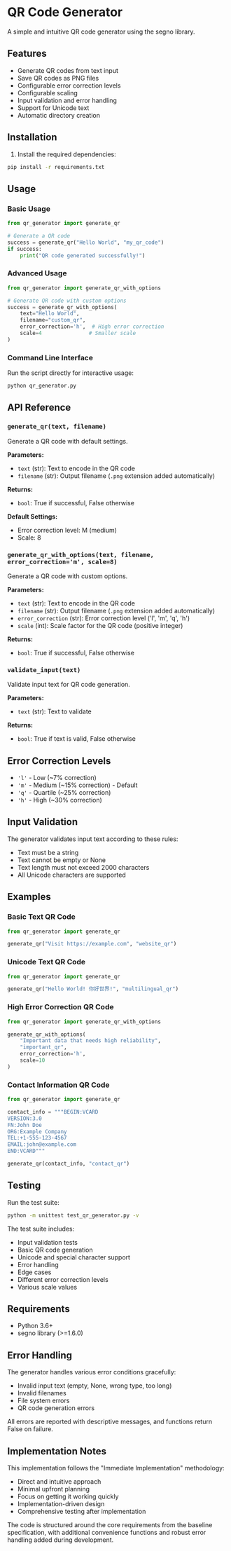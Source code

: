 # QR Code Generator

A simple and intuitive QR code generator using the segno library.

## Features

- Generate QR codes from text input
- Save QR codes as PNG files
- Configurable error correction levels
- Configurable scaling
- Input validation and error handling
- Support for Unicode text
- Automatic directory creation

## Installation

1. Install the required dependencies:
```bash
pip install -r requirements.txt
```

## Usage

### Basic Usage

```python
from qr_generator import generate_qr

# Generate a QR code
success = generate_qr("Hello World", "my_qr_code")
if success:
    print("QR code generated successfully!")
```

### Advanced Usage

```python
from qr_generator import generate_qr_with_options

# Generate QR code with custom options
success = generate_qr_with_options(
    text="Hello World",
    filename="custom_qr",
    error_correction='h',  # High error correction
    scale=4               # Smaller scale
)
```

### Command Line Interface

Run the script directly for interactive usage:

```bash
python qr_generator.py
```

## API Reference

### `generate_qr(text, filename)`

Generate a QR code with default settings.

**Parameters:**
- `text` (str): Text to encode in the QR code
- `filename` (str): Output filename (`.png` extension added automatically)

**Returns:**
- `bool`: True if successful, False otherwise

**Default Settings:**
- Error correction level: M (medium)
- Scale: 8

### `generate_qr_with_options(text, filename, error_correction='m', scale=8)`

Generate a QR code with custom options.

**Parameters:**
- `text` (str): Text to encode in the QR code
- `filename` (str): Output filename (`.png` extension added automatically)
- `error_correction` (str): Error correction level ('l', 'm', 'q', 'h')
- `scale` (int): Scale factor for the QR code (positive integer)

**Returns:**
- `bool`: True if successful, False otherwise

### `validate_input(text)`

Validate input text for QR code generation.

**Parameters:**
- `text` (str): Text to validate

**Returns:**
- `bool`: True if text is valid, False otherwise

## Error Correction Levels

- `'l'` - Low (~7% correction)
- `'m'` - Medium (~15% correction) - Default
- `'q'` - Quartile (~25% correction)
- `'h'` - High (~30% correction)

## Input Validation

The generator validates input text according to these rules:
- Text must be a string
- Text cannot be empty or None
- Text length must not exceed 2000 characters
- All Unicode characters are supported

## Examples

### Basic Text QR Code

```python
from qr_generator import generate_qr

generate_qr("Visit https://example.com", "website_qr")
```

### Unicode Text QR Code

```python
from qr_generator import generate_qr

generate_qr("Hello World! 你好世界!", "multilingual_qr")
```

### High Error Correction QR Code

```python
from qr_generator import generate_qr_with_options

generate_qr_with_options(
    "Important data that needs high reliability",
    "important_qr",
    error_correction='h',
    scale=10
)
```

### Contact Information QR Code

```python
from qr_generator import generate_qr

contact_info = """BEGIN:VCARD
VERSION:3.0
FN:John Doe
ORG:Example Company
TEL:+1-555-123-4567
EMAIL:john@example.com
END:VCARD"""

generate_qr(contact_info, "contact_qr")
```

## Testing

Run the test suite:

```bash
python -m unittest test_qr_generator.py -v
```

The test suite includes:
- Input validation tests
- Basic QR code generation
- Unicode and special character support
- Error handling
- Edge cases
- Different error correction levels
- Various scale values

## Requirements

- Python 3.6+
- segno library (>=1.6.0)

## Error Handling

The generator handles various error conditions gracefully:
- Invalid input text (empty, None, wrong type, too long)
- Invalid filenames
- File system errors
- QR code generation errors

All errors are reported with descriptive messages, and functions return False on failure.

## Implementation Notes

This implementation follows the "Immediate Implementation" methodology:
- Direct and intuitive approach
- Minimal upfront planning
- Focus on getting it working quickly
- Implementation-driven design
- Comprehensive testing after implementation

The code is structured around the core requirements from the baseline specification, with additional convenience functions and robust error handling added during development.